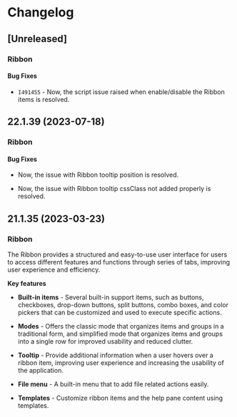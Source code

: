 # Changelog

## [Unreleased]

### Ribbon

#### Bug Fixes

- `I491455` - Now, the script issue raised when enable/disable the Ribbon items is resolved.

## 22.1.39 (2023-07-18)

### Ribbon

#### Bug Fixes

- Now, the issue with Ribbon tooltip position is resolved.

- Now, the issue with Ribbon tooltip cssClass not added properly is resolved.

## 21.1.35 (2023-03-23)

### Ribbon

The Ribbon provides a structured and easy-to-use user interface for users to access different features and functions through series of tabs, improving user experience and efficiency.

**Key features**

- **Built-in items** - Several built-in support items, such as buttons, checkboxes, drop-down buttons, split buttons, combo boxes, and color pickers that can be customized and used to execute specific actions.

- **Modes** - Offers the classic mode that organizes items and groups in a traditional form, and simplified mode that organizes items and groups into a single row for improved usability and reduced clutter.

- **Tooltip** - Provide additional information when a user hovers over a ribbon item, improving user experience and increasing the usability of the application.

- **File menu** - A built-in menu that to add file related actions easily.

- **Templates** - Customize ribbon items and the help pane content using templates.
